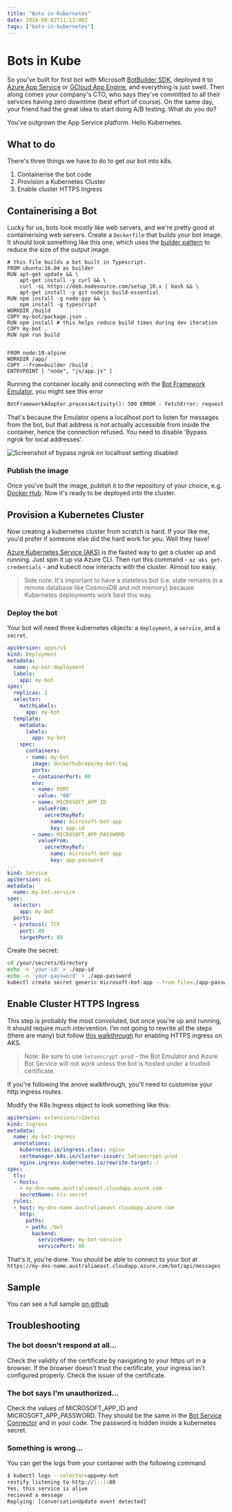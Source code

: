 ```yaml
---
title: "Bots in Kubernetes"
date: 2018-08-02T11:11:00Z
tags: ["bots-in-kubernetes"]
---
```


# Bots in Kube

So you've built for first bot with Microsoft [BotBuilder SDK](https://docs.microsoft.com/en-us/azure/bot-service/nodejs/bot-builder-nodejs-quickstart?view=azure-bot-service-3.0), deployed it to [Azure App Service](https://azure.microsoft.com/en-au/services/app-service/) or [GCloud App Engine](https://cloud.google.com/appengine/), and everything is just swell. Then along comes your company's CTO, who says they've committed to all their services having zero downtime (best effort of course). On the same day, your friend had the great idea to start doing A/B testing. What do you do?

You've outgrown the App Service platform. Hello Kubernetes.

## What to do

There's three things we have to do to get our bot into k8s.

1. Containerise the bot code
2. Provision a Kubernetes Cluster
3. Enable cluster HTTPS Ingress

## Containerising a Bot

Lucky for us, bots look mostly like web servers, and we're pretty good at containerising web servers. Create a `Dockerfile` that builds your bot image. It should look something like this one, which uses the [builder pattern](https://docs.docker.com/develop/develop-images/multistage-build/) to reduce the size of the output image.

```docker
# this file builds a bot built in Typescript.
FROM ubuntu:16.04 as builder
RUN apt-get update && \
    apt-get install -y curl && \
    curl -sL https://deb.nodesource.com/setup_10.x | bash && \
    apt-get install -y git nodejs build-essential
RUN npm install -g node-gyp && \
    npm install -g typescript
WORKDIR /build
COPY my-bot/package.json .
RUN npm install # this helps reduce build times during dev iteration
COPY my-bot .
RUN npm run build


FROM node:10-alpine
WORKDIR /app/
COPY --from=builder /build .
ENTRYPOINT [ "node", "js/app.js" ]
```

Running the container locally and connecting with the [Bot Framework Emulator](https://github.com/Microsoft/BotFramework-Emulator), you might see this error 

```txt
BotFrameworkAdapter.processActivity(): 500 ERROR - FetchError: request to http://localhost:60321/v3/conversations/1dk6m0la5ji6/activities/bcmfna2mfjmf failed, reason: connect ECONNREFUSED 127.0.0.1:60321
```

That's because the Emulator opens a localhost port to listen for messages from the bot, but that address is not actually accessible from inside the container, hence the connection refused. You need to disable 'Bypass ngrok for local addresses'.

![Screenshot of bypass ngrok on localhost setting disabled](/images/botsinkube/bypass-ngrok.png)

### Publish the image

Once you've built the image, publish it to the repository of your choice, e.g. [Docker Hub](https://hub.docker.com/). Now it's ready to be deployed into the cluster.


## Provision a Kubernetes Cluster

Now creating a kubernetes cluster from scratch is hard. If your like me, you'd prefer if someone else did the hard work for you. Well they have!

[Azure Kubernetes Service (AKS)](https://docs.microsoft.com/en-us/azure/aks/kubernetes-walkthrough) is the fasted way to get a cluster up and running. Just spin it up via Azure CLI. Then run this command - `az aks get-credentials` - and kubectl now interacts with the cluster. Almost too easy.

> Side note: It's important to have a stateless bot (i.e. state remains in a remote database like CosmosDB and not memory) because Kubernetes deployments work best this way.

### Deploy the bot

Your bot will need three kubernetes objects: a `deployment`, a `service`, and a `secret`.

```yaml
apiVersion: apps/v1
kind: Deployment
metadata:
  name: my-bot-deployment
  labels:
    app: my-bot
spec:
  replicas: 2
  selector:
    matchLabels:
      app: my-bot
  template:
    metadata:
      labels:
        app: my-bot
    spec:
      containers:
      - name: my-bot
        image: dockerhubrepo/my-bot:tag
        ports:
        - containerPort: 80
        env:
        - name: PORT
          value: "80"
        - name: MICROSOFT_APP_ID
          valueFrom:
            secretKeyRef:
              name: microsoft-bot-app
              key: app-id
        - name: MICROSOFT_APP_PASSWORD
          valueFrom:
            secretKeyRef:
              name: microsoft-bot-app
              key: app-password
---
kind: Service
apiVersion: v1
metadata:
  name: my-bot-service
spec:
  selector:
    app: my-bot
  ports:
  - protocol: TCP
    port: 80
    targetPort: 80
```

Create the secret:

```bash
cd /your/secrets/directory
echo -n 'your-id' > ./app-id
echo -n 'your-password' > ./app-password
kubectl create secret generic microsoft-bot-app --from-file=./app-password --from-file=./app-id
```

## Enable Cluster HTTPS Ingress

This step is probably the most convoluted, but once you're up and running, it should require much intervention. I'm not going to rewrite all the steps (there are many) but follow [this walkthrough](https://docs.microsoft.com/en-us/azure/aks/ingress) for enabling HTTPS ingress on AKS.

> Note: Be sure to use `letsencrypt-prod` - the Bot Emulator and Azure Bot Service will not work unless the bot is hosted under a trusted certificate.

If you're following the anove walkthrough, you'll need to customise your http ingress routes.

Modify the K8s Ingress object to look something like this:

```yaml
apiVersion: extensions/v1beta1
kind: Ingress
metadata:
  name: my-bot-ingress
  annotations:
    kubernetes.io/ingress.class: nginx
    certmanager.k8s.io/cluster-issuer: letsencrypt-prod
    nginx.ingress.kubernetes.io/rewrite-target: /
spec:
  tls:
  - hosts:
    - my-dns-name.australiaeast.cloudapp.azure.com
    secretName: tls-secret
  rules:
  - host: my-dns-name.australiaeast.cloudapp.azure.com
    http:
      paths:
      - path: /bot
        backend:
          serviceName: my-bot-service
          servicePort: 80
```

That's it, you're done. You should be able to connect to your bot at `https://my-dns-name.australiaeast.cloudapp.azure.com/bot/api/messages`

## Sample

You can see a full sample [on github](https://github.com/xtellurian/halp-bot)

## Troubleshooting

### The bot doesn't respond at all...

Check the validity of the certificate by navigating to your https url in a browser. If the browser doesn't trust the certificate, your ingress isn't configured properly. Check the issuer of the certificate.

### The bot says I'm unauthorized...

Check the values of MICROSOFT_APP_ID and MICROSOFT_APP_PASSWORD. They should be the same in the [Bot Service Connector](https://docs.microsoft.com/en-us/azure/bot-service/rest-api/bot-framework-rest-connector-concepts?view=azure-bot-service-3.0#bot-connector-service) and in your code. The password is hidden inside a kubernetes secret.

### Something is wrong...

You can get the logs from your container with the following command

```bash
$ kubectl logs --selector=app=my-bot
restify listening to http://[::]:80
Yes, this service is alive
recieved a message
Replying: [conversationUpdate event detected]
```